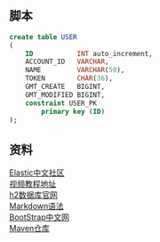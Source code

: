 ## 脚本
```sql 
create table USER
(
    ID           INT auto_increment,
    ACCOUNT_ID   VARCHAR,
    NAME         VARCHAR(50),
    TOKEN        CHAR(36),
    GMT_CREATE   BIGINT,
    GMT_MODIFIED BIGINT,
    constraint USER_PK
        primary key (ID)
);


```
## 资料
[Elastic中文社区](https://elasticsearch.cn/) \
[视频教程地址](https://www.bilibili.com/video/BV1r4411r7au?p=20) \
[h2数据库官网](http://www.h2database.com/html/quickstart.html) \
[Markdown语法](https://markdown.com.cn/basic-syntax/line-breaks.html) \
[BootStrap中文网](https://v3.bootcss.com/) \
[Maven仓库](https://mvnrepository.com/)